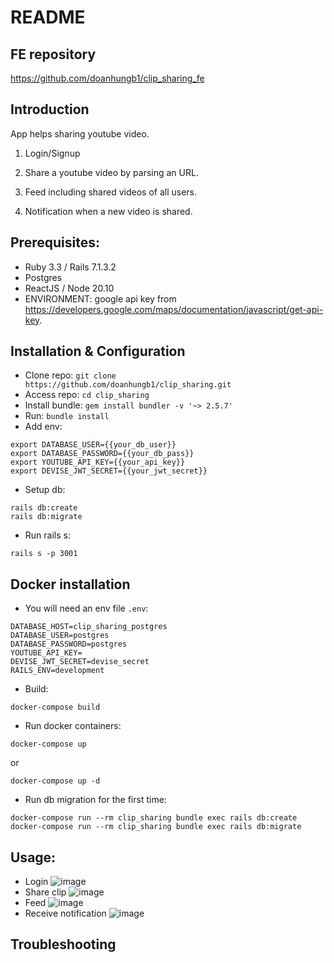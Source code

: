 # README

## FE repository

https://github.com/doanhungb1/clip_sharing_fe

## Introduction

App helps sharing youtube video.

1) Login/Signup

2) Share a youtube video by parsing an URL.

3) Feed including shared videos of all users.

4) Notification when a new video is shared.

## Prerequisites:

- Ruby 3.3 / Rails 7.1.3.2
- Postgres
- ReactJS / Node 20.10
- ENVIRONMENT: google api key from https://developers.google.com/maps/documentation/javascript/get-api-key.

## Installation & Configuration

- Clone repo: `git clone https://github.com/doanhungb1/clip_sharing.git`
- Access repo: `cd clip_sharing`
- Install bundle: `gem install bundler -v '~> 2.5.7'`
- Run: `bundle install`
- Add env:

```
export DATABASE_USER={{your_db_user}}
export DATABASE_PASSWORD={{your_db_pass}}
export YOUTUBE_API_KEY={{your_api_key}}
export DEVISE_JWT_SECRET={{your_jwt_secret}}
```
- Setup db:
```
rails db:create
rails db:migrate
```
- Run rails s:
```
rails s -p 3001
```

## Docker installation
- You will need an env file `.env`:
```
DATABASE_HOST=clip_sharing_postgres
DATABASE_USER=postgres
DATABASE_PASSWORD=postgres
YOUTUBE_API_KEY=
DEVISE_JWT_SECRET=devise_secret
RAILS_ENV=development
```

- Build:
```
docker-compose build
```

- Run docker containers:
```
docker-compose up
```
or
```
docker-compose up -d
```

- Run db migration for the first time:

```
docker-compose run --rm clip_sharing bundle exec rails db:create
docker-compose run --rm clip_sharing bundle exec rails db:migrate
```

## Usage:
- Login
![image](https://github.com/doanhungb1/clip_sharing/assets/23555365/0e945bab-e4ea-4bb2-a13b-6e8f8a9abb09)
- Share clip
![image](https://github.com/doanhungb1/clip_sharing/assets/23555365/c991f31e-e067-44de-ac59-cc8932cf824a)
- Feed
![image](https://github.com/doanhungb1/clip_sharing/assets/23555365/6498b71d-8b09-4138-9b85-70fb73ef1013)
- Receive notification
![image](https://github.com/doanhungb1/clip_sharing/assets/23555365/9b9a4723-531c-4de6-98dd-a7026bfbeb8c)
## Troubleshooting
